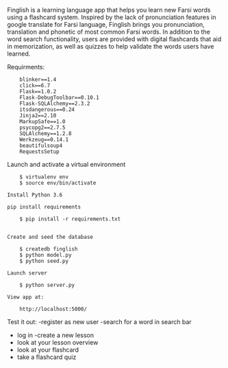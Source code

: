 Finglish is a learning language app that helps you learn new Farsi words using a flashcard system. Inspired by the lack of pronunciation features in google translate for Farsi language, Finglish brings you pronunciation, translation and phonetic of most common Farsi words. In addition to the word search functionality, users are provided with digital flashcards that aid in memorization, as well as quizzes to help validate the words users have learned.

Requirments:

        blinker==1.4
        click==6.7
        Flask==1.0.2
        Flask-DebugToolbar==0.10.1
        Flask-SQLAlchemy==2.3.2
        itsdangerous==0.24
        Jinja2==2.10
        MarkupSafe==1.0
        psycopg2==2.7.5
        SQLAlchemy==1.2.8
        Werkzeug==0.14.1
        beautifulsoup4
        RequestsSetup

Launch and activate a virtual environment

        $ virtualenv env
        $ source env/bin/activate

    Install Python 3.6

    pip install requirements
        
        $ pip install -r requirements.txt


    Create and seed the database

        $ createdb finglish
        $ python model.py
        $ python seed.py

    Launch server

        $ python server.py

    View app at:
    
        http://localhost:5000/
        
   Test it out: 
   -register as new user 
   -search for a word in search bar 
   - log in 
   -create a new lesson 
   - look at your lesson overview 
   - look at your flashcard 
   - take a flashcard quiz 
   
   


